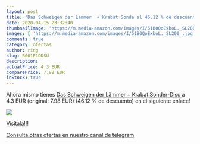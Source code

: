 ```yaml
---
layout: post
title: 'Das Schweigen der Lämmer  + Krabat Sonde al 46.12 % de descuento'
date: 2020-04-15 23:32:40
thumbnailImage: 'https://m.media-amazon.com/images/I/51B0QoExboL._SL200_.jpg'
images: [ 'https://m.media-amazon.com/images/I/51B0QoExboL._SL200_.jpg' ]
comments: true
category: ofertas
author: ring
slug: B001E1DDSU
description:
actualPrice: 4.3 EUR
comparePrice: 7.98 EUR
inStock: true
---
```


Ahora mismo tienes [Das Schweigen der Lämmer  + Krabat Sonder-Disc ](https://www.amazon.com/dp/B001E1DDSU/?tag=redken08-20) a 4.3 EUR (original: 7.98 EUR) (46.12 %  de descuento) en el siguiente enlace!

[![](https://m.media-amazon.com/images/I/51B0QoExboL._SL200_.jpg)](https://www.amazon.com/dp/B001E1DDSU/?tag=redken08-20)

[Visítala!!!](https://www.amazon.com/dp/B001E1DDSU/?tag=redken08-20)

[Consulta otras ofertas en nuestro canal de telegram](https://t.me/s/ofertas25)
